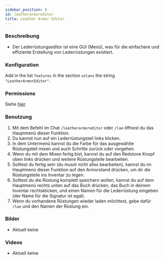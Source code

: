 ```yaml
---
sidebar_position: 8
id: leatherarmoreditor
title: Leather Armor Editor
---
```

### Beschreibung
* Der Lederrüstungseditor ist eine GUI (Menü), was für die einfachere und effiziente Erstellung von Lederrüstungen existiert.
### Konfiguration
Add in the list `features` in the section `volans` the string `"LeatherArmorEditor"`.
### Permissions
Siehe [hier](/docs/Permissions/#leather-armor-editor)
### Benutzung
1. Mit dem Befehl im Chat `/leatherarmoreditor` oder `/lae` öffnest du das Hauptmenü dieser Funktion.
2. Du kannst nun auf ein Lederrüstungsteil links klicken.
3. In dem Untermenü kannst du die Farbe für das ausgewählte Rüstungsteil mixen und auch Schritte zurück oder vorgehen.
4. Wenn du mit dem Mixen fertig bist, kannst du auf den Redstone Knopf oben links drücken und weitere Rüstungsteile bearbeiten.
5. Solltest du fertig sein (du musst nicht alles bearbeiten), kannst du im Hauptmenü dieser Funktion auf den Armorstand drücken, um dir die Rüstungsteile ins Inventar zu legen.
6. Solltest du die Rüstung komplett speichern wollen, kannst du auf dem Hauptmenü rechts unten auf das Buch drücken, das Buch in deinem Inventar rechtsklicken, und einen Namen für die Lederrüstung eingeben (der Name für die Signatur ist egal).
7. Wenn du vorhandene Rüstungen wieder laden möchtest, gebe dafür `/lae` und den Namen der Rüstung ein.
### Bilder
- Aktuell keine
### Videos
- Aktuell keine
